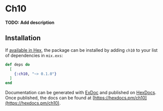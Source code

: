 # Ch10

**TODO: Add description**

## Installation

If [available in Hex](https://hex.pm/docs/publish), the package can be installed
by adding `ch10` to your list of dependencies in `mix.exs`:

```elixir
def deps do
  [
    {:ch10, "~> 0.1.0"}
  ]
end
```

Documentation can be generated with [ExDoc](https://github.com/elixir-lang/ex_doc)
and published on [HexDocs](https://hexdocs.pm). Once published, the docs can
be found at [https://hexdocs.pm/ch10](https://hexdocs.pm/ch10).

